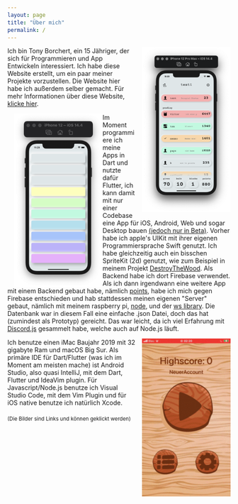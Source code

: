 ```yaml
---
layout: page
title: "Über mich"
permalink: /
---
```


<p><a href="https://tonyborchert.xyz/points/"><img width="150" src="/assets/points/png/homepage.png" alt="homepage" style="width:200px;height:auto;margin-left:15px;float:right;"></a>
Ich bin Tony Borchert, ein 15 Jähriger, der sich für Programmieren und App Entwickeln interessiert. Ich habe diese Website erstellt, um ein paar meiner Projekte vorzustellen. Die Website hier habe ich außerdem selber gemacht. Für mehr Informationen über diese Website, <a href="https://tonyborchert.xyz/website/">klicke hier</a>.</p> 

<a href="https://tonyborchert.xyz/soundmeter/"><img width="150" alt="homepage" style="width:200px;height:auto;margin-left:15px;float:left;"  src="/assets/soundmeter/png/sound.png"> </a>

<p>Im Moment programmiere ich meine Apps in Dart und nutzte dafür Flutter, ich kann damit mit nur einer Codebase eine App für iOS, Android, Web und sogar Desktop bauen <a href="https://flutter.dev/desktop#beta-snapshot-in-stable-channel/">(jedoch nur in Beta)</a>. Vorher habe ich apple's UIKit mit ihrer eigenen Programmiersprache Swift genutzt. Ich habe gleichzeitig auch ein bisschen SpriteKit (2d) genutzt, wie zum Beispiel in meinem Projekt <a href="https://tonyborchert.xyz/destroythewood/">DestroyTheWood</a>. Als Backend habe ich dort Firebase verwendet. Als ich dann irgendwann eine weitere App mit einem Backend gebaut habe, nämlich <a href="https://tonyborchert.xyz/points/">points</a>, habe ich mich gegen Firebase entschieden und hab stattdessen meinen eigenen "Server" gebaut, nämlich mit meinem raspberry pi, <a href="https://nodejs.org/de/">node</a>, und der <a href="https://www.npmjs.com/package/ws/">ws library</a>. Die Datenbank war in diesem Fall eine einfache .json Datei, doch das hat (zumindest als Prototyp) gereicht. Das war leicht, da ich viel Erfahrung mit <a href="https://discord.js.org/" >Discord.js</a> gesammelt habe, welche auch auf Node.js läuft.</p>

<a href="https://tonyborchert.xyz/destroythewood/"><img width="150" style="width:200px;height:auto;margin-left:15px;float:right;" alt="homepage" src="/assets/destroythewood/gif/spielen.gif"></a>

<p>Ich benutze einen iMac Baujahr 2019 mit 32 gigabyte Ram und macOS Big Sur. Als primäre IDE für Dart/Flutter (was ich im Moment am meisten mache) ist Android Studio, also quasi IntelliJ, mit dem Dart, Flutter und IdeaVim plugin. Für Javascript/Node.js benutze ich Visual Studio Code, mit dem Vim Plugin und für iOS native benutze ich natürlich Xcode.</p>


<sub>(Die Bilder sind Links und können geklickt werden)</sub>

